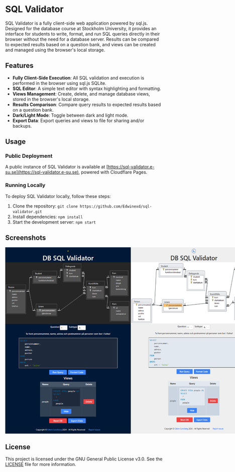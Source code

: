 # SQL Validator
SQL Validator is a fully client-side web application powered by sql.js. Designed for the database course at Stockholm University, it provides an interface for students to write, format, and run SQL queries directly in their browser without the need for a database server. Results can be compared to expected results based on a question bank, and views can be created and managed using the browser's local storage.

## Features
- **Fully Client-Side Execution**: All SQL validation and execution is performed in the browser using sql.js SQLite.
- **SQL Editor**: A simple text editor with syntax highlighting and formatting.
- **Views Management**: Create, delete, and manage database views, stored in the browser's local storage.
- **Results Comparison**: Compare query results to expected results based on a question bank.
- **Dark/Light Mode**: Toggle between dark and light mode.
- **Export Data**: Export queries and views to file for sharing and/or backups.

## Usage
### Public Deployment
A public instance of SQL Validator is available at [https://sql-validator.e-su.se](https://sql-validator.e-su.se), powered with Cloudflare Pages.

### Running Locally
To deploy SQL Validator locally, follow these steps:
1. Clone the repository: `git clone https://github.com/Edwinexd/sql-validator.git`
2. Install dependencies: `npm install`
3. Start the development server: `npm start`

## Screenshots
<div style="display: flex; padding: 0;">
    <img src="images/Screenshot_2024-06-19_191233.png" alt="Entire Application Dark Mode" width="400" style="margin: 0;">
    <img src="images/Screenshot_2024-06-19_191256.png" alt="Entire Application Light Mode" width="400" style="margin: 0;">
    <img src="images/Screenshot_2024-06-19_191344.png" alt="Question 1A Dark Mode" width="400" style="margin: 0;">
    <img src="images/Screenshot_2024-06-19_191330.png" alt="Question 1A Light Mode" width="400" style="margin: 0;">
</div>

## License
This project is licensed under the GNU General Public License v3.0. See the [LICENSE](LICENSE.md) file for more information.
